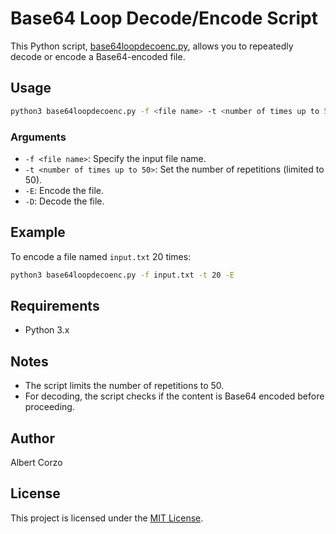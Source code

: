 # Base64 Loop Decode/Encode Script

This Python script, [base64loopdecoenc.py](https://github.com/Acorzo1983/base64loopdecoenc/blob/main/base64loopdecoenc.py), allows you to repeatedly decode or encode a Base64-encoded file.

## Usage

```bash
python3 base64loopdecoenc.py -f <file name> -t <number of times up to 50> -E <For Encoding> |-D <For Decoding>
```

### Arguments

- `-f <file name>`: Specify the input file name.
- `-t <number of times up to 50>`: Set the number of repetitions (limited to 50).
- `-E`: Encode the file.
- `-D`: Decode the file.

## Example

To encode a file named `input.txt` 20 times:

```bash
python3 base64loopdecoenc.py -f input.txt -t 20 -E
```

## Requirements

- Python 3.x

## Notes

- The script limits the number of repetitions to 50.
- For decoding, the script checks if the content is Base64 encoded before proceeding.

## Author

Albert Corzo

## License

This project is licensed under the [MIT License](LICENSE).
